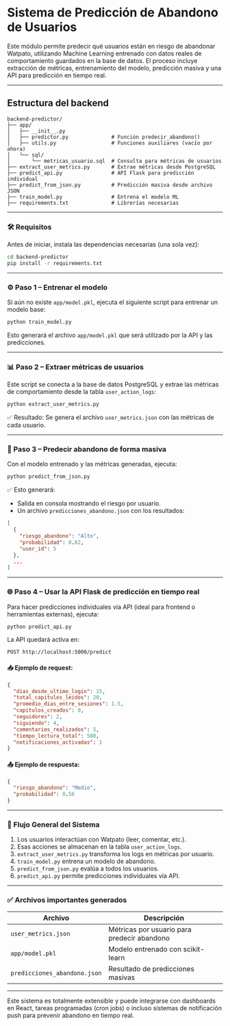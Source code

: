 # Sistema de Predicción de Abandono de Usuarios

Este módulo permite predecir qué usuarios están en riesgo de abandonar Watpato, utilizando Machine Learning entrenado con datos reales de comportamiento guardados en la base de datos. El proceso incluye extracción de métricas, entrenamiento del modelo, predicción masiva y una API para predicción en tiempo real.

---

## Estructura del backend

```
backend-predictor/
├── app/
│   ├── __init__.py
│   ├── predictor.py              # Función predecir_abandono()
│   ├── utils.py                  # Funciones auxiliares (vacío por ahora)
│   └── sql/
│       └── metricas_usuario.sql  # Consulta para métricas de usuarios
├── extract_user_metrics.py       # Extrae métricas desde PostgreSQL
├── predict_api.py                # API Flask para predicción individual
├── predict_from_json.py          # Predicción masiva desde archivo JSON
├── train_model.py                # Entrena el modelo ML
├── requirements.txt              # Librerías necesarias
```

---

### 🛠 Requisitos

Antes de iniciar, instala las dependencias necesarias (una sola vez):

```bash
cd backend-predictor
pip install -r requirements.txt
```

---

### ⚙️ Paso 1 – Entrenar el modelo

Si aún no existe `app/model.pkl`, ejecuta el siguiente script para entrenar un modelo base:

```bash
python train_model.py
```

Esto generará el archivo `app/model.pkl` que será utilizado por la API y las predicciones.

---

### 📊 Paso 2 – Extraer métricas de usuarios

Este script se conecta a la base de datos PostgreSQL y extrae las métricas de comportamiento desde la tabla `user_action_logs`:

```bash
python extract_user_metrics.py
```

✅ Resultado: Se genera el archivo `user_metrics.json` con las métricas de cada usuario.

---

### 🔮 Paso 3 – Predecir abandono de forma masiva

Con el modelo entrenado y las métricas generadas, ejecuta:

```bash
python predict_from_json.py
```

✅ Esto generará:

* Salida en consola mostrando el riesgo por usuario.
* Un archivo `predicciones_abandono.json` con los resultados:

```json
[
  {
    "riesgo_abandono": "Alto",
    "probabilidad": 0.82,
    "user_id": 5
  },
  ...
]
```

---

### 🌐 Paso 4 – Usar la API Flask de predicción en tiempo real

Para hacer predicciones individuales vía API (ideal para frontend o herramientas externas), ejecuta:

```bash
python predict_api.py
```

La API quedará activa en:

```
POST http://localhost:5000/predict
```

#### 📥 Ejemplo de request:

```json
{
  "dias_desde_ultimo_login": 15,
  "total_capitulos_leidos": 20,
  "promedio_dias_entre_sesiones": 1.5,
  "capitulos_creados": 0,
  "seguidores": 2,
  "siguiendo": 4,
  "comentarios_realizados": 5,
  "tiempo_lectura_total": 500,
  "notificaciones_activadas": 1
}
```

#### 📤 Ejemplo de respuesta:

```json
{
  "riesgo_abandono": "Medio",
  "probabilidad": 0.56
}
```

---

### 🧠 Flujo General del Sistema

1. Los usuarios interactúan con Watpato (leer, comentar, etc.).
2. Esas acciones se almacenan en la tabla `user_action_logs`.
3. `extract_user_metrics.py` transforma los logs en métricas por usuario.
4. `train_model.py` entrena un modelo de abandono.
5. `predict_from_json.py` evalúa a todos los usuarios.
6. `predict_api.py` permite predicciones individuales vía API.

---

### ✅ Archivos importantes generados

| Archivo                      | Descripción                                 |
| ---------------------------- | ------------------------------------------- |
| `user_metrics.json`          | Métricas por usuario para predecir abandono |
| `app/model.pkl`              | Modelo entrenado con scikit-learn           |
| `predicciones_abandono.json` | Resultado de predicciones masivas           |

---

Este sistema es totalmente extensible y puede integrarse con dashboards en React, tareas programadas (cron jobs) o incluso sistemas de notificación push para prevenir abandono en tiempo real.
